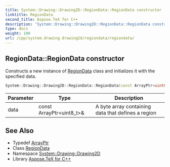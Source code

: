 ```yaml
---
title: System::Drawing::Drawing2D::RegionData::RegionData constructor
linktitle: RegionData
second_title: Aspose.TeX for C++
description: 'System::Drawing::Drawing2D::RegionData::RegionData constructor. Constructs a new instance of RegionData class and initializes it with the specified data in C++.'
type: docs
weight: 100
url: /cpp/system.drawing.drawing2d/regiondata/regiondata/
---
```

## RegionData::RegionData constructor


Constructs a new instance of [RegionData](../) class and initializes it with the specified data.

```cpp
System::Drawing::Drawing2D::RegionData::RegionData(const ArrayPtr<uint8_t> &data)
```


| Parameter | Type | Description |
| --- | --- | --- |
| data | const ArrayPtr\<uint8_t\>\& | A byte array containing data that defines a region |

## See Also

* Typedef [ArrayPtr](../../../system/arrayptr/)
* Class [RegionData](../)
* Namespace [System::Drawing::Drawing2D](../../)
* Library [Aspose.TeX for C++](../../../)

